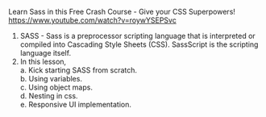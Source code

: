 Learn Sass in this Free Crash Course - Give your CSS Superpowers!
https://www.youtube.com/watch?v=roywYSEPSvc


1. SASS - Sass is a preprocessor scripting language that is interpreted or compiled into Cascading Style Sheets (CSS). SassScript is the scripting language itself.  
2. In this lesson,   
    a. Kick starting SASS from scratch.  
    b. Using variables.  
    c. Using object maps.  
    d. Nesting in css.  
    e. Responsive UI implementation.  
    